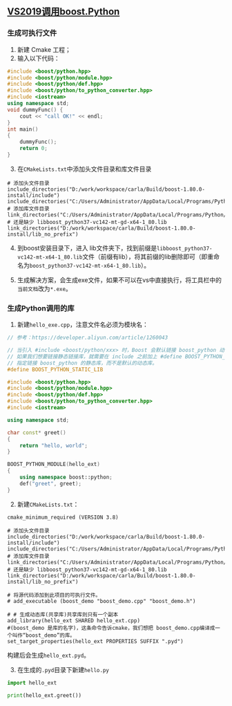 ## [VS2019调用boost.Python](https://developer.aliyun.com/article/1260043)

### 生成可执行文件
1. 新建 Cmake 工程；
2. 输入以下代码：
```cpp
#include <boost/python.hpp>
#include <boost/python/module.hpp>
#include <boost/python/def.hpp>
#include <boost/python/to_python_converter.hpp>
#include <iostream>
using namespace std;
void dummyFunc() {
	cout << "call OK!" << endl;
}
int main()
{
	dummyFunc();
	return 0;
}
```

3. 在`CMakeLists.txt`中添加头文件目录和库文件目录
```text
# 添加头文件目录
include_directories("D:/work/workspace/carla/Build/boost-1.80.0-install/include")
include_directories("C:/Users/Administrator/AppData/Local/Programs/Python/Python37/include")
# 添加库文件目录
link_directories("C:/Users/Administrator/AppData/Local/Programs/Python/Python37/libs")
# 还是缺少 libboost_python37-vc142-mt-gd-x64-1_80.lib
link_directories("D:/work/workspace/carla/Build/boost-1.80.0-install/lib_no_prefix")
```

4. 到boost安装目录下，进入 lib文件夹下，找到前缀是`libboost_python37-vc142-mt-x64-1_80.lib`文件（前缀有lib），将其前缀的lib删除即可（即重命名为`boost_python37-vc142-mt-x64-1_80.lib`）。

5. 生成解决方案，会生成exe文件，如果不可以在vs中直接执行，将工具栏中的`当前文档`改为`*.exe`。


### 生成Python调用的库

1. 新建`hello_exe.cpp`，注意文件名必须为模块名：
```cpp
// 参考：https://developer.aliyun.com/article/1260043

// 当引入 #include <boost/python/xxx> 时，Boost 会默认链接 boost_python 动态链接库，
// 如果我们想要链接静态链接库，就需要在 include 之前加上 #define BOOST_PYTHON_STATIC_LIB
// 指定链接 boost_python 的静态库，而不是默认的动态库。
#define BOOST_PYTHON_STATIC_LIB

#include <boost/python.hpp>
#include <boost/python/module.hpp>
#include <boost/python/def.hpp>
#include <boost/python/to_python_converter.hpp>
#include <iostream>

using namespace std;

char const* greet()
{
	return "hello, world";
}

BOOST_PYTHON_MODULE(hello_ext)
{
	using namespace boost::python;
	def("greet", greet);
}
```

2. 新建`CMakeLists.txt`：
```shell
cmake_minimum_required (VERSION 3.8)

# 添加头文件目录
include_directories("D:/work/workspace/carla/Build/boost-1.80.0-install/include")
include_directories("C:/Users/Administrator/AppData/Local/Programs/Python/Python37/include")
# 添加库文件目录
link_directories("C:/Users/Administrator/AppData/Local/Programs/Python/Python37/libs")
# 还是缺少 libboost_python37-vc142-mt-gd-x64-1_80.lib
link_directories("D:/work/workspace/carla/Build/boost-1.80.0-install/lib_no_prefix")

# 将源代码添加到此项目的可执行文件。
# add_executable (boost_demo "boost_demo.cpp" "boost_demo.h")

# # 生成动态库(共享库)共享库则只有一个副本
add_library(hello_ext SHARED hello_ext.cpp)
#(boost_demo 是库的名字)，这条命令告诉cmake，我们想把 boost_demo.cpp编译成一个叫作“boost_demo”的库。
set_target_properties(hello_ext PROPERTIES SUFFIX ".pyd")
```
构建后会生成`hello_ext.pyd`。


3. 在生成的`.pyd`目录下新建`hello.py`
```python
import hello_ext

print(hello_ext.greet())
```


